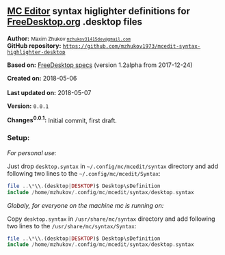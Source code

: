 ## [MC Editor](https://midnight-commander.org) syntax higlighter definitions for [FreeDesktop.org](https://freedesktop.org) .desktop files

**Author:** <small>Maxim Zhukov [`mzhukov31415dev@gmail.com`](mzhukov31415dev@gmail.com)</small><br>
**GitHub repository:** [`https://github.com/mzhukov1973/mcedit-syntax-highlighter-desktop`](https://github.com/mzhukov1973/mcedit-syntax-highlighter-desktop)

**Based on:** [FreeDesktop specs](https://standards.freedesktop.org/desktop-entry-spec/latest) (version 1.2alpha from 2017-12-24)

**Created on:** 2018-05-06<br><br>
**Last updated on:** 2018-05-07

**Version:** `0.0.1`

**Changes<sup>0.0.1</sup>:** Initial commit, first draft.

### Setup:
*For personal use:*

Just drop `desktop.syntax` in `~/.config/mc/mcedit/syntax` directory and add following two lines to the `~/.config/mc/mcedit/Syntax`:

```php
file ..\*\\.(desktop|DESKTOP)$ Desktop\sDefinition
include /home/mzhukov/.config/mc/mcedit/syntax/desktop.syntax
```
*Globaly, for everyone on the machine mc is running on:*

Copy `desktop.syntax` in `/usr/share/mc/syntax` directory and add following two lines to the `/usr/share/mc/syntax/Syntax`:

```php
file ..\*\\.(desktop|DESKTOP)$ Desktop\sDefinition
include /home/mzhukov/.config/mc/mcedit/syntax/desktop.syntax
```
